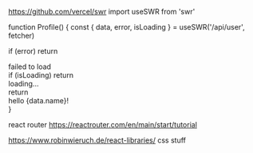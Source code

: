 https://github.com/vercel/swr
import useSWR from 'swr'

function Profile() {
  const { data, error, isLoading } = useSWR('/api/user', fetcher)

  if (error) return <div>failed to load</div>
  if (isLoading) return <div>loading...</div>
  return <div>hello {data.name}!</div>
}


react router
https://reactrouter.com/en/main/start/tutorial


https://www.robinwieruch.de/react-libraries/
css stuff